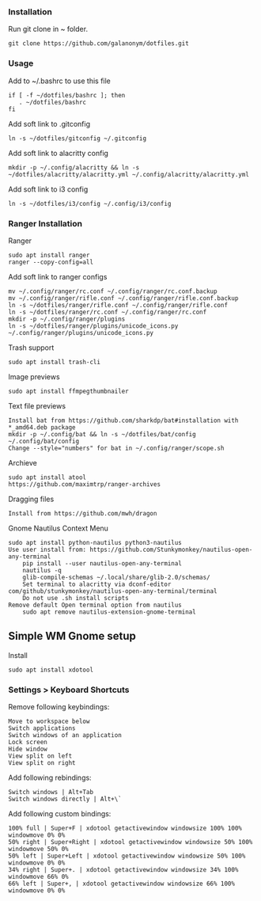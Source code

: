 ### Installation
Run git clone in ~ folder.
    
    git clone https://github.com/galanonym/dotfiles.git

### Usage
Add to ~/.bashrc to use this file

    if [ -f ~/dotfiles/bashrc ]; then
       . ~/dotfiles/bashrc
    fi

Add soft link to .gitconfig

    ln -s ~/dotfiles/gitconfig ~/.gitconfig

Add soft link to alacritty config
    
    mkdir -p ~/.config/alacritty && ln -s ~/dotfiles/alacritty/alacritty.yml ~/.config/alacritty/alacritty.yml

Add soft link to i3 config
    
    ln -s ~/dotfiles/i3/config ~/.config/i3/config

### Ranger Installation

Ranger

    sudo apt install ranger
    ranger --copy-config=all

Add soft link to ranger configs
    
    mv ~/.config/ranger/rc.conf ~/.config/ranger/rc.conf.backup
    mv ~/.config/ranger/rifle.conf ~/.config/ranger/rifle.conf.backup
    ln -s ~/dotfiles/ranger/rifle.conf ~/.config/ranger/rifle.conf
    ln -s ~/dotfiles/ranger/rc.conf ~/.config/ranger/rc.conf
    mkdir -p ~/.config/ranger/plugins
    ln -s ~/dotfiles/ranger/plugins/unicode_icons.py ~/.config/ranger/plugins/unicode_icons.py

Trash support

    sudo apt install trash-cli

Image previews

    sudo apt install ffmpegthumbnailer

Text file previews

    Install bat from https://github.com/sharkdp/bat#installation with *_amd64.deb package
    mkdir -p ~/.config/bat && ln -s ~/dotfiles/bat/config ~/.config/bat/config
    Change --style="numbers" for bat in ~/.config/ranger/scope.sh

Archieve

    sudo apt install atool
    https://github.com/maximtrp/ranger-archives

Dragging files

    Install from https://github.com/mwh/dragon

Gnome Nautilus Context Menu

    sudo apt install python-nautilus python3-nautilus
    Use user install from: https://github.com/Stunkymonkey/nautilus-open-any-terminal
        pip install --user nautilus-open-any-terminal
        nautilus -q
        glib-compile-schemas ~/.local/share/glib-2.0/schemas/
        Set terminal to alacritty via dconf-editor com/github/stunkymonkey/nautilus-open-any-terminal/terminal
        Do not use .sh install scripts
    Remove default Open terminal option from nautilus
        sudo apt remove nautilus-extension-gnome-terminal

## Simple WM Gnome setup

Install

    sudo apt install xdotool

### Settings > Keyboard Shortcuts

Remove following keybindings: 

    Move to workspace below
    Switch applications
    Switch windows of an application
    Lock screen
    Hide window
    View split on left
    View split on right

Add following rebindings:

    Switch windows | Alt+Tab
    Switch windows directly | Alt+\`

Add following custom bindings:

    100% full | Super+F | xdotool getactivewindow windowsize 100% 100% windowmove 0% 0%
    50% right | Super+Right | xdotool getactivewindow windowsize 50% 100% windowmove 50% 0%
    50% left | Super+Left | xdotool getactivewindow windowsize 50% 100% windowmove 0% 0% 
    34% right | Super+. | xdotool getactivewindow windowsize 34% 100% windowmove 66% 0%
    66% left | Super+, | xdotool getactivewindow windowsize 66% 100% windowmove 0% 0%
